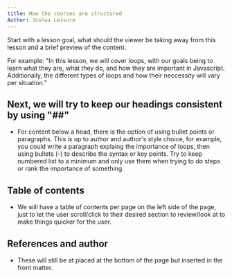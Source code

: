 ```yaml
---
title: How the courses are structured
Author: Joshua Leisure
---
```

Start with a lesson goal, what should the viewer be taking away from this lesson and a brief preview of the content. 

For example: "In this lesson, we will cover loops, with our goals being to learn what they are, what they do, and how they are important in Javascript. Additionally, the different types of loops and how their neccessity will vary per situation."

## Next, we will try to keep our headings consistent by using "##"
- For content below a head, there is the option of using bullet points or paragraphs. This is up to author and author's style choice, for example, you could write a paragraph explaing the importance of loops, then using bullets (-) to describe the syntax or key points. Try to keep numbered list to a minimum and only use them when trying to do steps or rank the importance of something.

## Table of contents
- We will have a table of contents per page on the left side of the page, just to let the user scroll/click to their desired section to review/look at to make things quicker for the user.

## References and author
- These will still be at placed at the bottom of the page but inserted in the front matter.